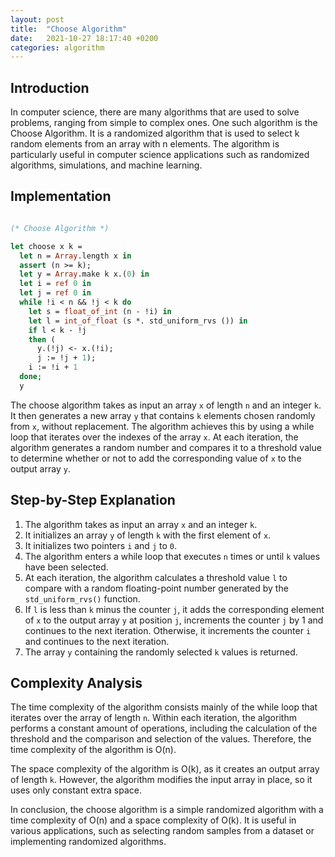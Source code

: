 ```yaml
---
layout: post
title:  "Choose Algorithm"
date:   2021-10-27 18:17:40 +0200
categories: algorithm
---
```


## Introduction
In computer science, there are many algorithms that are used to solve problems, ranging from simple to complex ones. One such algorithm is the Choose Algorithm. It is a randomized algorithm that is used to select k random elements from an array with n elements. The algorithm is particularly useful in computer science applications such as randomized algorithms, simulations, and machine learning.

## Implementation

```ocaml

(* Choose Algorithm *)

let choose x k =
  let n = Array.length x in
  assert (n >= k);
  let y = Array.make k x.(0) in
  let i = ref 0 in
  let j = ref 0 in
  while !i < n && !j < k do
    let s = float_of_int (n - !i) in
    let l = int_of_float (s *. std_uniform_rvs ()) in
    if l < k - !j
    then (
      y.(!j) <- x.(!i);
      j := !j + 1);
    i := !i + 1
  done;
  y

```

The choose algorithm takes as input an array `x` of length `n` and an integer `k`. It then generates a new array `y` that contains `k` elements chosen randomly from `x`, without replacement. The algorithm achieves this by using a while loop that iterates over the indexes of the array `x`. At each iteration, the algorithm generates a random number and compares it to a threshold value to determine whether or not to add the corresponding value of `x` to the output array `y`. 

## Step-by-Step Explanation
1. The algorithm takes as input an array `x` and an integer `k`.
2. It initializes an array `y` of length `k` with the first element of `x`.
3. It initializes two pointers `i` and `j` to `0`.
4. The algorithm enters a while loop that executes `n` times or until `k` values have been selected.
5. At each iteration, the algorithm calculates a threshold value `l` to compare with a random floating-point number generated by the `std_uniform_rvs()` function.
6. If `l` is less than `k` minus the counter `j`, it adds the corresponding element of `x` to the output array `y` at position `j`, increments the counter `j` by 1 and continues to the next iteration. Otherwise, it increments the counter `i` and continues to the next iteration.
7. The array `y` containing the randomly selected `k` values is returned.

## Complexity Analysis
The time complexity of the algorithm consists mainly of the while loop that iterates over the array of length `n`. Within each iteration, the algorithm performs a constant amount of operations, including the calculation of the threshold and the comparison and selection of the values. Therefore, the time complexity of the algorithm is O(n). 

The space complexity of the algorithm is O(k), as it creates an output array of length `k`. However, the algorithm modifies the input array in place, so it uses only constant extra space.

In conclusion, the choose algorithm is a simple randomized algorithm with a time complexity of O(n) and a space complexity of O(k). It is useful in various applications, such as selecting random samples from a dataset or implementing randomized algorithms.